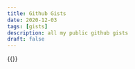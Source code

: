 ```yaml
---
title: Github Gists
date: 2020-12-03
tags: [gists]
description: all my public github gists
draft: false
---
```


{{<gists>}}